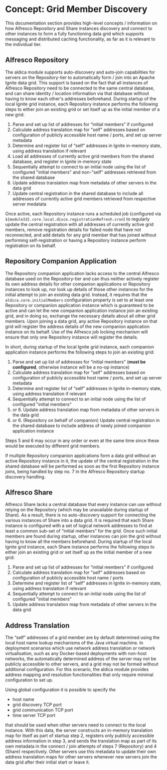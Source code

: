 # Concept: Grid Member Discovery

This documentation section provides high-level concepts / information on how Alfresco Repository and Share instances discovery and connect to other instances to form a fully functioning data grid which supports messaging and distributed caching functionality, as far as it is relevant to the individual tier.

## Alfresco Repository

The aldica module supports auto-discovery and auto-join capabilities for servers on the Repository-tier to automatically form / join into an Apache Ignite data grid. This support is based on the fact that all instances of Alfresco Repository need to be connected to the same central database, and can share identity / location information via that database without having to know each other's addresses beforehand. During startup of the local Ignite grid instance, each Repository instance performs the following steps to either join an existing grid or set itself up as the initial member of a new grid:

1. Parse and set up list of addresses for “initial members” if configured
2. Calculate address translation map for "self" addresses based on configuration of publicly accessible host name / ports, and set up server metadata
3. Determine and register list of “self” addresses in Ignite in-memory state, using address translation if relevant
4. Load all addresses of currently active grid members from the shared database, and register in Ignite in-memory state
5. Sequentially attempt to connect to an initial node using the list of configured "initial members" and non-"self" addresses retrieved from the shared database
6. Update address translation map from metadata of other servers in the data grid
7. Update central registration in the shared database to include all addresses of currently active grid members retrieved from respective server medatata

Once active, each Repository instance runs a scheduled job (configured via `${moduleId}.core.local.disco.registrationRefresh.cron`) to regularly update the central registration with all addresses of currently active grid members, remove registration details for failed node that have not reconnected, and add details for any grid member that has joined without performing self-registration or having a Repository instance perform registration on its behalf. 

## Repository Companion Application

The Repository companion application lacks access to the central Alfresco database used on the Repository-tier and can thus neither actively register its own address details for other companion applications or Repository instances to look up, nor look up details of those other instances for the initial attempt to join an existing data grid. Instead, it requires that the `aldica.core.initialMembers` configuration property is set to at least one Repository or companion application instance which is guaranteed to be active and can let the new companion application instance join an existing grid, and in doing so, exchange the necessary details about all other grid members. Upon joining a data grid, any active Repository instance on that grid will register the address details of the new companion application instance on its behalf. Use of the Alfresco job locking mechanism will ensure that only one Repository instance will register the details.

In short, during startup of the local Ignite grid instance, each companion application instance performs the following steps to join an existing grid:

1. Parse and set up list of addresses for “initial members” (**must be configured**, otherwise instance will be a no-op instance)
2. Calculate address translation map for "self" addresses based on configuration of publicly accessible host name / ports, and set up server metadata
3. Determine and register list of “self” addresses in Ignite in-memory state, using address translation if relevant
4. Sequentially attempt to connect to an initial node using the list of configured "initial members"
5. or 6. Update address translation map from metadata of other servers in the data grid
5. or 6. (Repository on behalf of companion) Update central registration in the shared database to include address of newly joined companion application instance

Steps 5 and 6 may occur in any order or even at the same time since these would be executed by different grid members.

If multiple Repository companion applications form a data grid without an active Repository instance in it, the update of the central registration in the shared database will be performed as soon as the first Repository instance joins, being handled by step no. 7 in the Alfresco Repository startup discovery handling.

## Alfresco Share

Alfresco Share lacks a central database that every instance can use without relying on the Repository (which may be unavailable during startup of Share). As a result, there is no auto-discovery support for connecting the various instances of Share into a data grid. It is required that each Share instance is configured with a set of logical network addresses to find at least a common sub-set of “initial members” for the grid. Once such initial members are found during startup, other instances can join the grid without having to know all the members beforehand. During startup of the local Ignite grid instance, each Share instance performs the following steps to either join an existing grid or set itself up as the initial member of a new grid:

1. Parse and set up list of addresses for “initial members” if configured
2. Calculate address translation map for "self" addresses based on configuration of publicly accessible host name / ports
3. Determine and register list of “self” addresses in Ignite in-memory state, using address translation if relevant
4. Sequentially attempt to connect to an initial node using the list of configured "initial members"
5. Update address translation map from metadata of other servers in the data grid

## Address Translation

The “self” addresses of a grid member are by default determined using the local host name lookup mechanisms of the Java virtual machine. In deployment scenarios which use network address translation or network virtualisation, such as any Docker-based deployments with non-host networks, the automatically determined address of the server may not be publicly accessible to other servers, and a grid may not be formed without additional configuration. For this scenario, the aldica module provides address mapping and resolution functionalities that only require minimal configuration to set up.

Using global configuration it is possible to specify the

- host name
- grid discovery TCP port
- grid communication TCP port
- time server TCP port

that should be used when other servers need to connect to the local instance. With this data, the server constructs an in-memory translation map for itself as part of startup step 2, registers only publicly accessible address information in step 3, and sends the translation map as part of its own metadata in the connect / join attempts of steps 7 (Repository) and 4 (Share) respectively. Other servers use this metadata to update their own address translation maps for other servers whenever new servers join the data grid after their initial start or leave it.